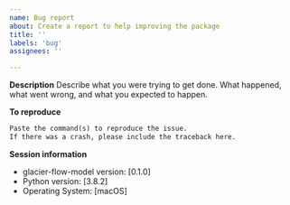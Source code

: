 ```yaml
---
name: Bug report
about: Create a report to help improving the package
title: ''
labels: 'bug'
assignees: ''

---
```


**Description**
Describe what you were trying to get done.
What happened, what went wrong, and what you expected to happen.

**To reproduce**
``` python
Paste the command(s) to reproduce the issue.
If there was a crash, please include the traceback here.
```

**Session information**
 - glacier-flow-model version: [0.1.0]
 - Python version: [3.8.2]
 - Operating System: [macOS]
